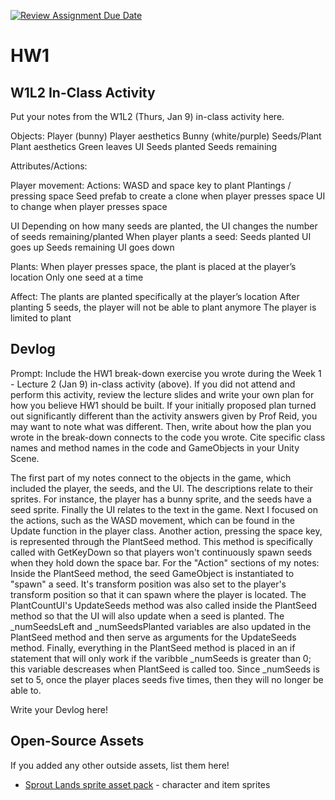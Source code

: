 [![Review Assignment Due Date](https://classroom.github.com/assets/deadline-readme-button-22041afd0340ce965d47ae6ef1cefeee28c7c493a6346c4f15d667ab976d596c.svg)](https://classroom.github.com/a/MjLLqDcN)
# HW1
## W1L2 In-Class Activity

Put your notes from the W1L2 (Thurs, Jan 9) in-class activity here.

Objects:
Player (bunny)
Player aesthetics
Bunny (white/purple)
Seeds/Plant
Plant aesthetics 
Green leaves
UI
Seeds planted
Seeds remaining

Attributes/Actions:

Player movement:
Actions:
WASD and space key to plant
Plantings / pressing space 
Seed prefab to create a clone when player presses space 
UI to change when player presses space 

UI
Depending on how many seeds are planted, the UI changes the number of seeds remaining/planted
When player plants a seed:
Seeds planted UI goes up
Seeds remaining UI goes down 

Plants:
When player presses space, the plant is placed at the player’s location 
Only one seed at a time 

Affect:
The plants are planted specifically at the player’s location
After planting 5 seeds, the player will not be able to plant anymore
The player is limited to plant



## Devlog
Prompt: Include the HW1 break-down exercise you wrote during the Week 1 - Lecture 2 (Jan 9) in-class activity (above). If you did not attend and perform this activity, review the lecture slides and write your own plan for how you believe HW1 should be built. If your initially proposed plan turned out significantly different than the activity answers given by Prof Reid, you may want to note what was different. Then, write about how the plan you wrote in the break-down connects to the code you wrote. Cite specific class names and method names in the code and GameObjects in your Unity Scene.

The first part of my notes connect to the objects in the game, which included the player, the seeds, and the UI. The descriptions relate to their sprites. For instance, the player has a bunny sprite, and the seeds have a seed sprite. Finally the UI relates to the text in the game. Next I focused on the actions, such as the WASD movement, which can be found in the Update function in the player class. Another action, pressing the space key, is represented through the PlantSeed method. This method is specifically called with GetKeyDown so that players won't continuously spawn seeds when they hold down the space bar. For the "Action" sections of my notes: Inside the PlantSeed method, the seed GameObject is instantiated to "spawn" a seed. It's transform position was also set to the player's transform position so that it can spawn where the player is located. The PlantCountUI's UpdateSeeds method was also called inside the PlantSeed method so that the UI will also update when a seed is planted. The _numSeedsLeft and _numSeedsPlanted variables are also updated in the PlantSeed method and then serve as arguments for the UpdateSeeds method. Finally, everything in the PlantSeed method is placed in an if statement that will only work if the varibble _numSeeds is greater than 0; this variable descreases when PlantSeed is called too. Since _numSeeds is set to 5, once the player places seeds five times, then they will no longer be able to. 


Write your Devlog here!


## Open-Source Assets
If you added any other outside assets, list them here!
- [Sprout Lands sprite asset pack](https://cupnooble.itch.io/sprout-lands-asset-pack) - character and item sprites
